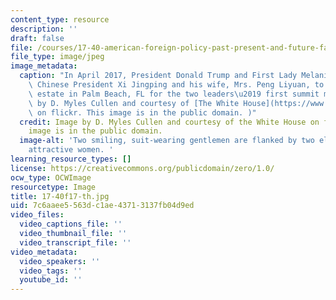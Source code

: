 ```yaml
---
content_type: resource
description: ''
draft: false
file: /courses/17-40-american-foreign-policy-past-present-and-future-fall-2017/7c6aaee5563dc1ae43713137fb04d9ed_17-40f17-th.jpg
file_type: image/jpeg
image_metadata:
  caption: "In April 2017, President Donald Trump and First Lady Melania Trump welcomed\
    \ Chinese President Xi Jingping and his wife, Mrs. Peng Liyuan, to their Mar-a-Lago\
    \ estate in Palm Beach, FL for the two leaders\u2019 first summit meeting.\_(Image\
    \ by D. Myles Cullen and courtesy of [The White House](https://www.flickr.com/photos/148748355@N05/34617658012)\
    \ on flickr. This image is in the public domain. )"
  credit: Image by D. Myles Cullen and courtesy of the White House on flickr. This
    image is in the public domain.
  image-alt: 'Two smiling, suit-wearing gentlemen are flanked by two elegantly-dressed
    attractive women. '
learning_resource_types: []
license: https://creativecommons.org/publicdomain/zero/1.0/
ocw_type: OCWImage
resourcetype: Image
title: 17-40f17-th.jpg
uid: 7c6aaee5-563d-c1ae-4371-3137fb04d9ed
video_files:
  video_captions_file: ''
  video_thumbnail_file: ''
  video_transcript_file: ''
video_metadata:
  video_speakers: ''
  video_tags: ''
  youtube_id: ''
---
```

